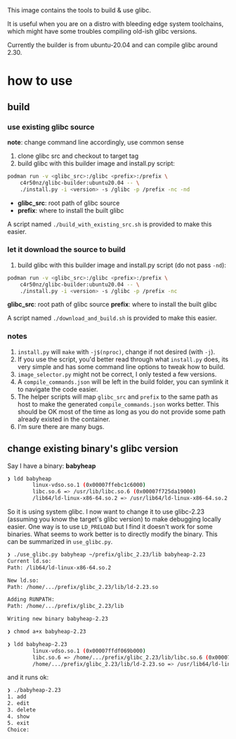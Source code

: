 This image contains the tools to build & use glibc.

It is useful when you are on a distro with bleeding edge system toolchains,
which might have some troubles compiling old-ish glibc versions.

Currently the builder is from ubuntu-20.04 and can compile glibc around 2.30.

# how to use

## build

### use existing glibc source

**note**: change command line accordingly, use common sense

1. clone glibc src and checkout to target tag
2. build glibc with this builder image and install.py script:
```sh
podman run -v <glibc_src>:/glibc <prefix>:/prefix \
    c4r50nz/glibc-builder:ubuntu20.04 -- \
    ./install.py -i <version> -s /glibc -p /prefix -nc -nd
```
- **glibc\_src**: root path of glibc source
- **prefix**: where to install the built glibc

A script named `./build_with_existing_src.sh` is provided to make this easier.

### let it download the source to build

1. build glibc with this builder image and install.py script (do not pass `-nd`):
```sh
podman run -v <glibc_src>:/glibc <prefix>:/prefix \
    c4r50nz/glibc-builder:ubuntu20.04 -- \
    ./install.py -i <version> -s /glibc -p /prefix -nc
```
**glibc\_src**: root path of glibc source
**prefix**: where to install the built glibc

A script named `./download_and_build.sh` is provided to make this easier.

### notes

1. `install.py` will `make` with `-j$(nproc)`, change if not desired (with `-j`).
2. If you use the script, you'd better read through what `install.py` does, its very simple and has some
command line options to tweak how to build.
3. `image_selector.py` might not be correct, I only tested a few versions.
4. A `compile_commands.json` will be left in the build folder, you can symlink
it to navigate the code easier.
5. The helper scripts will map `glibc_src` and `prefix` to the same path as host
to make the generated `compile_commands.json` works better. This should be OK
most of the time as long as you do not provide some path already existed in
the container.
6. I'm sure there are many bugs.

## change existing binary's glibc version

Say I have a binary: **babyheap**

```sh
❯ ldd babyheap
        linux-vdso.so.1 (0x00007ffebc1c6000)
        libc.so.6 => /usr/lib/libc.so.6 (0x00007f725da19000)
        /lib64/ld-linux-x86-64.so.2 => /usr/lib64/ld-linux-x86-64.so.2 (0x00007f725df14000)
```

So it is using system glibc. I now want to change it to use glibc-2.23 (assuming
you know the target's glibc version) to make debugging locally easier. One way
is to use `LD_PRELOAD` but I find it doesn't work for some binaries. What seems
to work better is to directly modify the binary. This can be summarized in
`use_glibc.py`.

```sh
❯ ./use_glibc.py babyheap ~/prefix/glibc_2.23/lib babyheap-2.23
Current ld.so:
Path: /lib64/ld-linux-x86-64.so.2

New ld.so:
Path: /home/.../prefix/glibc_2.23/lib/ld-2.23.so

Adding RUNPATH:
Path: /home/.../prefix/glibc_2.23/lib

Writing new binary babyheap-2.23

❯ chmod a+x babyheap-2.23

❯ ldd babyheap-2.23
        linux-vdso.so.1 (0x00007ffdf069b000)
        libc.so.6 => /home/.../prefix/glibc_2.23/lib/libc.so.6 (0x00007fba05a00000)
        /home/.../prefix/glibc_2.23/lib/ld-2.23.so => /usr/lib64/ld-linux-x86-64.so.2 (0x00007fba06386000)
```

and it runs ok:

```sh
❯ ./babyheap-2.23
1. add
2. edit
3. delete
4. show
5. exit
Choice:
```
